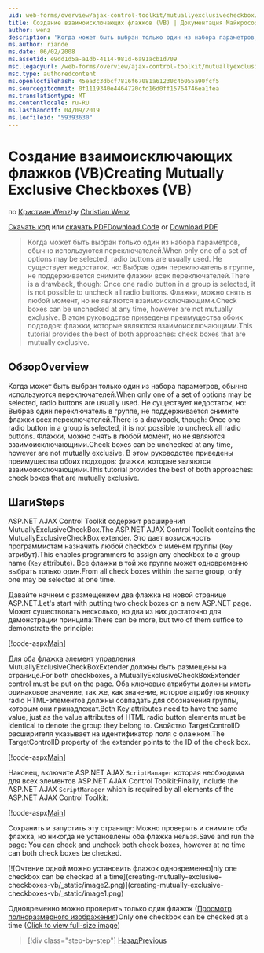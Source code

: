 ```yaml
---
uid: web-forms/overview/ajax-control-toolkit/mutuallyexclusivecheckbox/creating-mutually-exclusive-checkboxes-vb
title: Создание взаимоисключающих флажков (VB) | Документация Майкрософт
author: wenz
description: 'Когда может быть выбран только один из набора параметров, обычно используются переключателей. Не существует недостаток, но: Один раз одной в группе переключателя...'
ms.author: riande
ms.date: 06/02/2008
ms.assetid: e9dd1d5a-a1db-4114-981d-6a91acb1d709
msc.legacyurl: /web-forms/overview/ajax-control-toolkit/mutuallyexclusivecheckbox/creating-mutually-exclusive-checkboxes-vb
msc.type: authoredcontent
ms.openlocfilehash: 45ea3c3dbcf7816f67081a61230c4b055a90fcf5
ms.sourcegitcommit: 0f1119340e4464720cfd16d0ff15764746ea1fea
ms.translationtype: MT
ms.contentlocale: ru-RU
ms.lasthandoff: 04/09/2019
ms.locfileid: "59393630"
---
```

# <a name="creating-mutually-exclusive-checkboxes-vb"></a><span data-ttu-id="e3d93-104">Создание взаимоисключающих флажков (VB)</span><span class="sxs-lookup"><span data-stu-id="e3d93-104">Creating Mutually Exclusive Checkboxes (VB)</span></span>

<span data-ttu-id="e3d93-105">по [Кристиан Wenz](https://github.com/wenz)</span><span class="sxs-lookup"><span data-stu-id="e3d93-105">by [Christian Wenz](https://github.com/wenz)</span></span>

<span data-ttu-id="e3d93-106">[Скачать код](http://download.microsoft.com/download/9/3/f/93f8daea-bebd-4821-833b-95205389c7d0/MutuallyExclusiveCheckBox0.vb.zip) или [скачать PDF](http://download.microsoft.com/download/b/6/a/b6ae89ee-df69-4c87-9bfb-ad1eb2b23373/mutuallyexclusivecheckbox0VB.pdf)</span><span class="sxs-lookup"><span data-stu-id="e3d93-106">[Download Code](http://download.microsoft.com/download/9/3/f/93f8daea-bebd-4821-833b-95205389c7d0/MutuallyExclusiveCheckBox0.vb.zip) or [Download PDF](http://download.microsoft.com/download/b/6/a/b6ae89ee-df69-4c87-9bfb-ad1eb2b23373/mutuallyexclusivecheckbox0VB.pdf)</span></span>

> <span data-ttu-id="e3d93-107">Когда может быть выбран только один из набора параметров, обычно используются переключателей.</span><span class="sxs-lookup"><span data-stu-id="e3d93-107">When only one of a set of options may be selected, radio buttons are usually used.</span></span> <span data-ttu-id="e3d93-108">Не существует недостаток, но: Выбрав один переключатель в группе, не поддерживается снимите флажки всех переключателей.</span><span class="sxs-lookup"><span data-stu-id="e3d93-108">There is a drawback, though: Once one radio button in a group is selected, it is not possible to uncheck all radio buttons.</span></span> <span data-ttu-id="e3d93-109">Флажки, можно снять в любой момент, но не являются взаимоисключающими.</span><span class="sxs-lookup"><span data-stu-id="e3d93-109">Check boxes can be unchecked at any time, however are not mutually exclusive.</span></span> <span data-ttu-id="e3d93-110">В этом руководстве приведены преимущества обоих подходов: флажки, которые являются взаимоисключающими.</span><span class="sxs-lookup"><span data-stu-id="e3d93-110">This tutorial provides the best of both approaches: check boxes that are mutually exclusive.</span></span>


## <a name="overview"></a><span data-ttu-id="e3d93-111">Обзор</span><span class="sxs-lookup"><span data-stu-id="e3d93-111">Overview</span></span>

<span data-ttu-id="e3d93-112">Когда может быть выбран только один из набора параметров, обычно используются переключателей.</span><span class="sxs-lookup"><span data-stu-id="e3d93-112">When only one of a set of options may be selected, radio buttons are usually used.</span></span> <span data-ttu-id="e3d93-113">Не существует недостаток, но: Выбрав один переключатель в группе, не поддерживается снимите флажки всех переключателей.</span><span class="sxs-lookup"><span data-stu-id="e3d93-113">There is a drawback, though: Once one radio button in a group is selected, it is not possible to uncheck all radio buttons.</span></span> <span data-ttu-id="e3d93-114">Флажки, можно снять в любой момент, но не являются взаимоисключающими.</span><span class="sxs-lookup"><span data-stu-id="e3d93-114">Check boxes can be unchecked at any time, however are not mutually exclusive.</span></span> <span data-ttu-id="e3d93-115">В этом руководстве приведены преимущества обоих подходов: флажки, которые являются взаимоисключающими.</span><span class="sxs-lookup"><span data-stu-id="e3d93-115">This tutorial provides the best of both approaches: check boxes that are mutually exclusive.</span></span>

## <a name="steps"></a><span data-ttu-id="e3d93-116">Шаги</span><span class="sxs-lookup"><span data-stu-id="e3d93-116">Steps</span></span>

<span data-ttu-id="e3d93-117">ASP.NET AJAX Control Toolkit содержит расширения MutuallyExclusiveCheckBox.</span><span class="sxs-lookup"><span data-stu-id="e3d93-117">The ASP.NET AJAX Control Toolkit contains the MutuallyExclusiveCheckBox extender.</span></span> <span data-ttu-id="e3d93-118">Это дает возможность программистам назначить любой checkbox с именем группы (`Key` атрибут).</span><span class="sxs-lookup"><span data-stu-id="e3d93-118">This enables programmers to assign any checkbox to a group name (`Key` attribute).</span></span> <span data-ttu-id="e3d93-119">Все флажки в той же группе может одновременно выбрать только один.</span><span class="sxs-lookup"><span data-stu-id="e3d93-119">From all check boxes within the same group, only one may be selected at one time.</span></span>

<span data-ttu-id="e3d93-120">Давайте начнем с размещением два флажка на новой странице ASP.NET.</span><span class="sxs-lookup"><span data-stu-id="e3d93-120">Let's start with putting two check boxes on a new ASP.NET page.</span></span> <span data-ttu-id="e3d93-121">Может существовать несколько, но два из них достаточно для демонстрации принципа:</span><span class="sxs-lookup"><span data-stu-id="e3d93-121">There can be more, but two of them suffice to demonstrate the principle:</span></span>

[!code-aspx[Main](creating-mutually-exclusive-checkboxes-vb/samples/sample1.aspx)]

<span data-ttu-id="e3d93-122">Для оба флажка элемент управления MutuallyExclusiveCheckBoxExtender должны быть размещены на странице.</span><span class="sxs-lookup"><span data-stu-id="e3d93-122">For both checkboxes, a MutuallyExclusiveCheckBoxExtender control must be put on the page.</span></span> <span data-ttu-id="e3d93-123">Оба ключевые атрибуты должны иметь одинаковое значение, так же, как значение, которое атрибутов кнопку radio HTML-элементов должны совпадать для обозначения группы, которым они принадлежат.</span><span class="sxs-lookup"><span data-stu-id="e3d93-123">Both Key attributes need to have the same value, just as the value attributes of HTML radio button elements must be identical to denote the group they belong to.</span></span> <span data-ttu-id="e3d93-124">Свойство TargetControlID расширителя указывает на идентификатор поля с флажком.</span><span class="sxs-lookup"><span data-stu-id="e3d93-124">The TargetControlID property of the extender points to the ID of the check box.</span></span>

[!code-aspx[Main](creating-mutually-exclusive-checkboxes-vb/samples/sample2.aspx)]

<span data-ttu-id="e3d93-125">Наконец, включите ASP.NET AJAX `ScriptManager` которая необходима для всех элементов ASP.NET AJAX Control Toolkit:</span><span class="sxs-lookup"><span data-stu-id="e3d93-125">Finally, include the ASP.NET AJAX `ScriptManager` which is required by all elements of the ASP.NET AJAX Control Toolkit:</span></span>

[!code-aspx[Main](creating-mutually-exclusive-checkboxes-vb/samples/sample3.aspx)]

<span data-ttu-id="e3d93-126">Сохранить и запустить эту страницу: Можно проверить и снимите оба флажка, но никогда не установлены оба флажка нельзя.</span><span class="sxs-lookup"><span data-stu-id="e3d93-126">Save and run the page: You can check and uncheck both check boxes, however at no time can both check boxes be checked.</span></span>


[![O<span data-ttu-id="e3d93-127">чтение одной можно установить флажок одновременно]</span><span class="sxs-lookup"><span data-stu-id="e3d93-127">nly one checkbox can be checked at a time]</span></span>(creating-mutually-exclusive-checkboxes-vb/_static/image2.png)](creating-mutually-exclusive-checkboxes-vb/_static/image1.png)

<span data-ttu-id="e3d93-128">Одновременно можно проверить только один флажок ([Просмотр полноразмерного изображения](creating-mutually-exclusive-checkboxes-vb/_static/image3.png))</span><span class="sxs-lookup"><span data-stu-id="e3d93-128">Only one checkbox can be checked at a time ([Click to view full-size image](creating-mutually-exclusive-checkboxes-vb/_static/image3.png))</span></span>

> [!div class="step-by-step"]
> [<span data-ttu-id="e3d93-129">Назад</span><span class="sxs-lookup"><span data-stu-id="e3d93-129">Previous</span></span>](creating-mutually-exclusive-checkboxes-cs.md)
